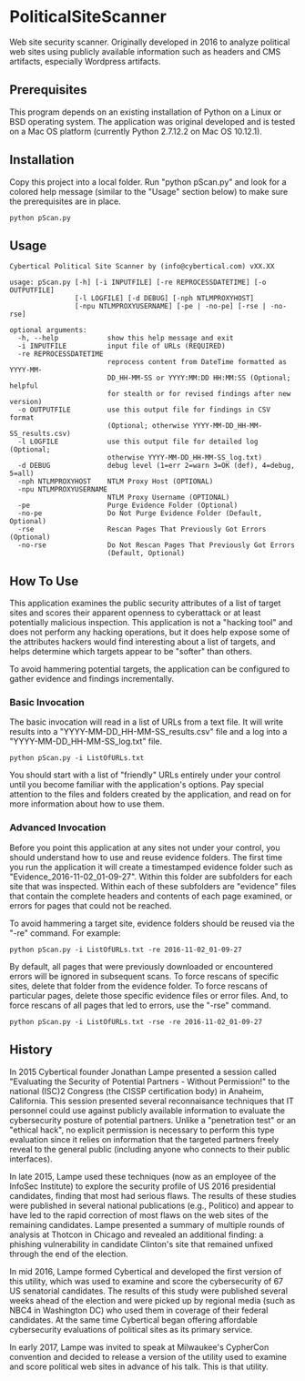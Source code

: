 # PoliticalSiteScanner
Web site security scanner.  Originally developed in 2016 to analyze political web sites using publicly available information such as headers and CMS artifacts, especially Wordpress artifacts.

## Prerequisites

This program depends on an existing installation of Python on a Linux or BSD operating system.  The application was original developed and is tested on a Mac OS platform (currently Python 2.7.12.2 on Mac OS 10.12.1).     

## Installation

Copy this project into a local folder.  Run "python pScan.py" and look for a colored help message (similar to the "Usage" section below) to make sure the prerequisites are in place.   

    python pScan.py

## Usage

    Cybertical Political Site Scanner by (info@cybertical.com) vXX.XX

    usage: pScan.py [-h] [-i INPUTFILE] [-re REPROCESSDATETIME] [-o OUTPUTFILE]
                    [-l LOGFILE] [-d DEBUG] [-nph NTLMPROXYHOST]
                    [-npu NTLMPROXYUSERNAME] [-pe | -no-pe] [-rse | -no-rse]

    optional arguments:
      -h, --help            show this help message and exit
      -i INPUTFILE          input file of URLs (REQUIRED)
      -re REPROCESSDATETIME
                            reprocess content from DateTime formatted as YYYY-MM-
                            DD_HH-MM-SS or YYYY:MM:DD HH:MM:SS (Optional; helpful
                            for stealth or for revised findings after new version)
      -o OUTPUTFILE         use this output file for findings in CSV format
                            (Optional; otherwise YYYY-MM-DD_HH-MM-SS_results.csv)
      -l LOGFILE            use this output file for detailed log (Optional;
                            otherwise YYYY-MM-DD_HH-MM-SS_log.txt)
      -d DEBUG              debug level (1=err 2=warn 3=OK (def), 4=debug, 5=all)
      -nph NTLMPROXYHOST    NTLM Proxy Host (OPTIONAL)
      -npu NTLMPROXYUSERNAME
                            NTLM Proxy Username (OPTIONAL)
      -pe                   Purge Evidence Folder (Optional)
      -no-pe                Do Not Purge Evidence Folder (Default, Optional)
      -rse                  Rescan Pages That Previously Got Errors (Optional)
      -no-rse               Do Not Rescan Pages That Previously Got Errors
                            (Default, Optional)

## How To Use

This application examines the public security attributes of a list of target sites and scores their apparent openness to cyberattack or at least potentially malicious inspection.  This application is not a "hacking tool" and does not perform any hacking operations, but it does help expose some of the attributes hackers would find interesting about a list of targets, and helps determine which targets appear to be "softer" than others.  

To avoid hammering potential targets, the application can be configured to gather evidence and findings incrementally.   

### Basic Invocation

The basic invocation will read in a list of URLs from a text file.  It will write results into a "YYYY-MM-DD_HH-MM-SS_results.csv" file and a log into a "YYYY-MM-DD_HH-MM-SS_log.txt" file.  

    python pScan.py -i ListOfURLs.txt

You should start with a list of "friendly" URLs entirely under your control until you become familiar with the application's options.  Pay special attention to the files and folders created by the application, and read on for more information about how to use them.

### Advanced Invocation

Before you point this application at any sites not under your control, you should understand how to use and reuse evidence folders.  The first time you run the application it will create a timestamped evidence folder such as "Evidence_2016-11-02_01-09-27".  Within this folder are subfolders for each site that was inspected.  Within each of these subfolders are "evidence" files that contain the complete headers and contents of each page examined, or errors for pages that could not be reached.  

To avoid hammering a target site, evidence folders should be reused via the "-re" command.  For example:

    python pScan.py -i ListOfURLs.txt -re 2016-11-02_01-09-27
    
By default, all pages that were previously downloaded or encountered errors will be ignored in subsequent scans.  To force rescans of specific sites, delete that folder from the evidence folder.  To force rescans of particular pages, delete those specific evidence files or error files.  And, to force rescans of all pages that led to errors, use the "-rse" command.      

    python pScan.py -i ListOfURLs.txt -rse -re 2016-11-02_01-09-27

## History

In 2015 Cybertical founder Jonathan Lampe presented a session called "Evaluating the Security of Potential Partners - Without Permission!" to the national (ISC)2 Congress (the CISSP certification body) in Anaheim, California.  This session presented several reconnaisance techniques that IT personnel could use against publicly available information to evaluate the cybersecurity posture of potential partners.  Unlike a "penetration test" or an "ethical hack", no explicit permission is necessary to perform this type evaluation since it relies on information that the targeted partners freely reveal to the general public (including anyone who connects to their public interfaces).  

In late 2015, Lampe used these techniques (now as an employee of the InfoSec Institute) to explore the security profile of US 2016 presidential candidates, finding that most had serious flaws.  The results of these studies were published in several national publications (e.g., Politico) and appear to have led to the rapid correction of most flaws on the web sites of the remaining candidates.  Lampe presented a summary of multiple rounds of analysis at Thotcon in Chicago and revealed an additional finding: a phishing vulnerability in candidate Clinton's site that remained unfixed through the end of the election.  

In mid 2016, Lampe formed Cybertical and developed the first version of this utility, which was used to examine and score the cybersecurity of 67 US senatorial candidates.  The results of this study were published several weeks ahead of the election and were picked up by regional media (such as NBC4 in Washington DC) who used them in coverage of their federal candidates.  At the same time Cybertical began offering affordable cybersecurity evaluations of political sites as its primary service.  

In early 2017, Lampe was invited to speak at Milwaukee's CypherCon convention and decided to release a version of the utility used to examine and score political web sites in advance of his talk.  This is that utility.  
